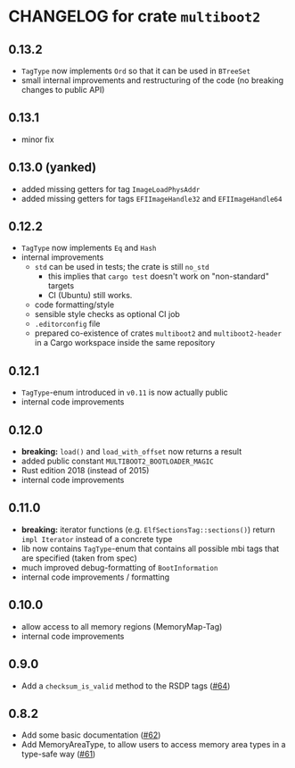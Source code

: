 # CHANGELOG for crate `multiboot2`

## 0.13.2
- `TagType` now implements `Ord` so that it can be used in `BTreeSet`
- small internal improvements and restructuring of the code (no breaking changes to public API)

## 0.13.1
- minor fix

## 0.13.0 (**yanked**)
- added missing getters for tag `ImageLoadPhysAddr`
- added missing getters for tags `EFIImageHandle32` and `EFIImageHandle64`

## 0.12.2
- `TagType` now implements `Eq` and `Hash`
- internal improvements
  - `std` can be used in tests; the crate is still `no_std`
    - this implies that `cargo test` doesn't work on "non-standard" targets
    - CI (Ubuntu) still works.
  - code formatting/style
  - sensible style checks as optional CI job
  - `.editorconfig` file
  - prepared co-existence of crates `multiboot2` and `multiboot2-header`
    in a Cargo workspace inside the same repository

## 0.12.1
- `TagType`-enum introduced in `v0.11` is now actually public
- internal code improvements

## 0.12.0

- **breaking:** `load()` and `load_with_offset` now returns a result
- added public constant `MULTIBOOT2_BOOTLOADER_MAGIC`
- Rust edition 2018 (instead of 2015)
- internal code improvements

## 0.11.0

- **breaking:** iterator functions (e.g. `ElfSectionsTag::sections()`) return `impl Iterator` instead of a concrete type
- lib now contains `TagType`-enum that contains
  all possible mbi tags that are specified (taken from spec)
- much improved debug-formatting of `BootInformation`
- internal code improvements / formatting

## 0.10.0
- allow access to all memory regions (MemoryMap-Tag)
- internal code improvements

## 0.9.0

- Add a `checksum_is_valid` method to the RSDP tags ([#64](https://github.com/rust-osdev/multiboot2/pull/64))

## 0.8.2

- Add some basic documentation ([#62](https://github.com/rust-osdev/multiboot2/pull/62))
- Add MemoryAreaType, to allow users to access memory area types in a type-safe way ([#61](https://github.com/rust-osdev/multiboot2/pull/61))
